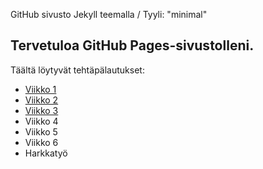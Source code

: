 GitHub sivusto Jekyll teemalla / Tyyli: "minimal"
## Tervetuloa GitHub Pages-sivustolleni.
Täältä löytyvät tehtäpälautukset:


- [Viikko 1](Viikko1.html) 
- [Viikko 2](Viikko2.md) 
- [Viikko 3](Viikko3.md)
- Viikko 4
- Viikko 5
- Viikko 6
- Harkkatyö
